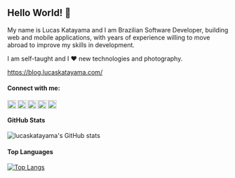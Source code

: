 ## Hello World! 👋

My name is Lucas Katayama
and I am Brazilian Software Developer, building web and mobile applications,
with years of experience willing to move abroad to improve my skills in development.

I am self-taught and I ❤ new technologies and photography.

https://blog.lucaskatayama.com/

#### Connect with me:

[<img src="https://cdn.jsdelivr.net/npm/open-iconic@1.1.1/svg/file.svg" width="20px" align="left">][cv]
[<img src="https://cdn.jsdelivr.net/npm/open-iconic@1.1.1/svg/globe.svg" width="20px" align="left">][website]
[<img src="https://cdn.jsdelivr.net/npm/simple-icons@5.9.0/icons/linkedin.svg" width="20px" align="left">][linkedin]
[<img src="https://cdn.jsdelivr.net/npm/simple-icons@5.9.0/icons/github.svg" width="20px" align="left">][github]
[<img src="https://cdn.jsdelivr.net/npm/simple-icons@5.9.0/icons/stackoverflow.svg" width="20px" align="left">][stackoverflow]

<br />


#### GitHub Stats

![lucaskatayama's GitHub stats](https://github-readme-stats.vercel.app/api?username=lucaskatayama&show_icons=true&theme=default&hide_title=true&count_private=true)

#### Top Languages

[![Top Langs](https://github-readme-stats.vercel.app/api/top-langs/?username=lucaskatayama&langs_count=10&layout=compact&hide_title=true&count_private=true)](https://github.com/anuraghazra/github-readme-stats)


[cv]: https://files.lucaskatayama.com/cv.pdf
[website]: https://lucaskatayama.com
[github]: https://github.com/lucaskatayama
[stackoverflow]: https://stackoverflow.com/users/1181036/lucas-katayama?tab=profile
[linkedin]: https://www.linkedin.com/in/lucaskatayama
